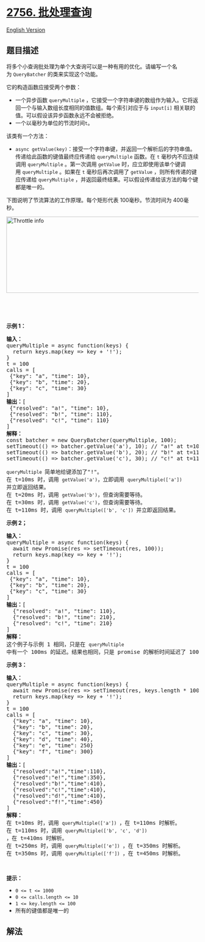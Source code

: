 # [2756. 批处理查询](https://leetcode.cn/problems/query-batching)

[English Version](/solution/2700-2799/2756.Query%20Batching/README_EN.md)

<!-- tags: -->

## 题目描述

<!-- 这里写题目描述 -->

<p>将多个小查询批处理为单个大查询可以是一种有用的优化。请编写一个名为&nbsp;<code>QueryBatcher</code>&nbsp;的类来实现这个功能。</p>

<p>它的构造函数应接受两个参数：</p>

<ul>
	<li>一个异步函数&nbsp;<code>queryMultiple</code>&nbsp;，它接受一个字符串键的数组作为输入。它将返回一个与输入数组长度相同的值数组。每个索引对应于与&nbsp;<code>input[i]</code>&nbsp;相关联的值。可以假设该异步函数永远不会被拒绝。</li>
	<li>一个以毫秒为单位的节流时间<code>t</code>。</li>
</ul>

<p>该类有一个方法：</p>

<ul>
	<li><code>async getValue(key)</code>：接受一个字符串键，并返回一个解析后的字符串值。传递给此函数的键值最终应传递给&nbsp;<code>queryMultiple</code>&nbsp;函数。在&nbsp;<code>t</code>&nbsp;毫秒内不应连续调用&nbsp;<code>queryMultiple</code>&nbsp;。第一次调用&nbsp;<code>getValue</code>&nbsp;时，应立即使用该单个键调用&nbsp;<code>queryMultiple</code>&nbsp;。如果在&nbsp;<code>t</code>&nbsp;毫秒后再次调用了&nbsp;<code>getValue</code>&nbsp;，则所有传递的键应传递给&nbsp;<code>queryMultiple</code>&nbsp;，并返回最终结果。可以假设传递给该方法的每个键都是唯一的。</li>
</ul>

<p>下图说明了节流算法的工作原理。每个矩形代表 100毫秒。节流时间为 400毫秒。</p>

<p><img alt="Throttle info" src="https://fastly.jsdelivr.net/gh/doocs/leetcode@main/solution/2700-2799/2756.Query%20Batching/images/throttle.png" style="width: 622px; height: 200px;" /></p>

<p>&nbsp;</p>

<p>&nbsp;</p>

<p><strong class="example">示例 1：</strong></p>

<pre>
<b>输入：</b>
queryMultiple = async function(keys) { 
&nbsp; return keys.map(key =&gt; key + '!');
}
t = 100 
calls = [
&nbsp;{"key": "a", "time": 10}, 
&nbsp;{"key": "b", "time": 20}, 
&nbsp;{"key": "c", "time": 30}
]
<b>输出：</b>[
&nbsp;{"resolved": "a!", "time": 10},
&nbsp;{"resolved": "b!", "time": 110},
&nbsp;{"resolved": "c!", "time": 110}
]
<strong>解释：</strong>
const batcher = new QueryBatcher(queryMultiple, 100);
setTimeout(() =&gt; batcher.getValue('a'), 10); // "a!" at t=10ms
setTimeout(() =&gt; batcher.getValue('b'), 20); // "b!" at t=110ms
setTimeout(() =&gt; batcher.getValue('c'), 30); // "c!" at t=110ms

<code>queryMultiple </code>简单地给键添加了"!"。 
在 t=10ms 时，调用 <code>getValue('a')</code>，立即调用 <code>queryMultiple(['a']) </code>并立即返回结果。 
在 t=20ms 时，调用 <code>getValue('b')</code>，但查询需要等待。 
在 t=30ms 时，调用 <code>getValue('c')</code>，但查询需要等待。 
在 t=110ms 时，调用 <code>queryMultiple(['b', 'c']) </code>并立即返回结果。
</pre>

<p><strong class="example">示例 2；</strong></p>

<pre>
<b>输入：</b>
queryMultiple = async function(keys) {
&nbsp; await new Promise(res =&gt; setTimeout(res, 100));
&nbsp; return keys.map(key =&gt; key + '!');
}
t = 100
calls = [
&nbsp;{"key": "a", "time": 10},
&nbsp;{"key": "b", "time": 20},
&nbsp;{"key": "c", "time": 30}
]
<b>输出：</b>[
&nbsp; {"resolved": "a!", "time": 110},
&nbsp; {"resolved": "b!", "time": 210},
&nbsp; {"resolved": "c!", "time": 210}
]
<strong>解释：</strong>
这个例子与示例 1 相同，只是在 <code>queryMultiple </code>中有一个 100ms 的延迟。结果也相同，只是 promise 的解析时间延迟了 100ms。
</pre>

<p><strong class="example">示例 3：</strong></p>

<pre>
<b>输入：</b>
queryMultiple = async function(keys) { 
&nbsp; await new Promise(res =&gt; setTimeout(res, keys.length * 100)); 
&nbsp; return keys.map(key =&gt; key + '!');
}
t = 100
calls = [
&nbsp; {"key": "a", "time": 10}, 
  {"key": "b", "time": 20}, 
&nbsp; {"key": "c", "time": 30}, 
  {"key": "d", "time": 40}, 
&nbsp; {"key": "e", "time": 250}
&nbsp; {"key": "f", "time": 300}
]
<b>输出：</b>[
&nbsp; {"resolved":"a!","time":110},
&nbsp; {"resolved":"e!","time":350},
&nbsp; {"resolved":"b!","time":410},
&nbsp; {"resolved":"c!","time":410},
&nbsp; {"resolved":"d!","time":410},
  {"resolved":"f!","time":450}
]
<strong>解释：
</strong>在 t=10ms 时，调用 <code>queryMultiple(['a']) </code>，在 t=110ms 时解析。 
在 t=110ms 时，调用 <code>queryMultiple(['b', 'c', 'd']) </code>，在 t=410ms 时解析。 
在 t=250ms 时，调用 <code>queryMultiple(['e']) </code>，在 t=350ms 时解析。 
在 t=350ms 时，调用 <code>queryMultiple(['f']) </code>，在 t=450ms 时解析。
</pre>

<p>&nbsp;</p>

<p><strong>提示：</strong></p>

<ul>
	<li><code>0 &lt;= t &lt;= 1000</code></li>
	<li><code>0 &lt;= calls.length &lt;= 10</code></li>
	<li><code>1 &lt;= key.length&nbsp;&lt;= 100</code></li>
	<li>所有的键值都是唯一的</li>
</ul>

## 解法

<!-- end -->
